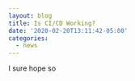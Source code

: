 ```yaml
---
layout: blog
title: Is CI/CD Working?
date: '2020-02-20T13:11:42-05:00'
categories:
  - news
---
```

I sure hope so
